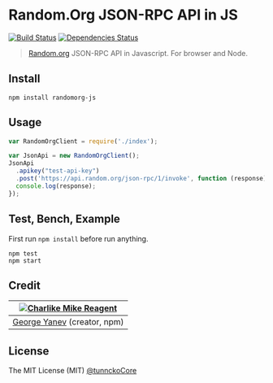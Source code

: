 # Random.Org JSON-RPC API in JS

[![Build Status](https://travis-ci.org/tunnckoCore/randomorg-js.png)](https://travis-ci.org/tunnckoCore/randomorg-js) [![Dependencies Status](https://david-dm.org/tunnckoCore/randomorg-js/status.svg)](https://david-dm.org/tunnckoCore/randomorg-js)

> [Random.org](http://random.org) JSON-RPC API in Javascript. For browser and Node.

## Install

```
npm install randomorg-js
```

## Usage
```js
var RandomOrgClient = require('./index');

var JsonApi = new RandomOrgClient();
JsonApi
  .apikey("test-api-key")
  .post('https://api.random.org/json-rpc/1/invoke', function (response) {
  console.log(response);
});
```

## Test, Bench, Example
First run `npm install` before run anything.
```
npm test
npm start
```

## Credit

|[![Charlike Mike Reagent](https://avatars2.githubusercontent.com/u/5038030?s=120)](https://github.com/tunnckoCore)|
|---|
|[George Yanev](https://github.com/tunnckoCore) (creator, npm)|


## License
The MIT License (MIT) [@tunnckoCore](https://twitter.com/tunnckoCore)